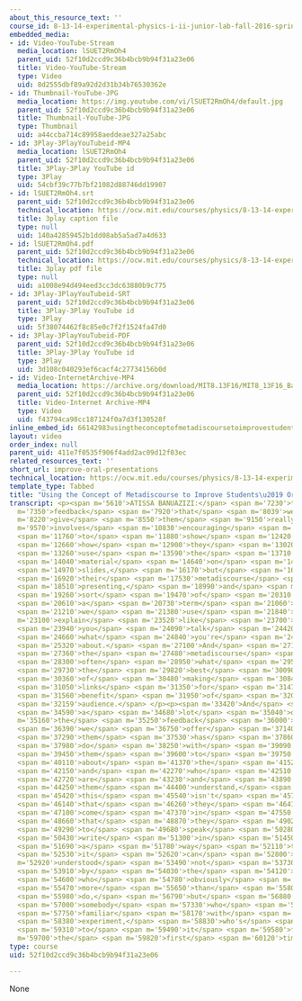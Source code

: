 ```yaml
---
about_this_resource_text: ''
course_id: 8-13-14-experimental-physics-i-ii-junior-lab-fall-2016-spring-2017
embedded_media:
- id: Video-YouTube-Stream
  media_location: lSUET2RmOh4
  parent_uid: 52f10d2ccd9c36b4bcb9b94f31a23e06
  title: Video-YouTube-Stream
  type: Video
  uid: 8d2555dbf89a92d2d31b34b76530362e
- id: Thumbnail-YouTube-JPG
  media_location: https://img.youtube.com/vi/lSUET2RmOh4/default.jpg
  parent_uid: 52f10d2ccd9c36b4bcb9b94f31a23e06
  title: Thumbnail-YouTube-JPG
  type: Thumbnail
  uid: a44ccba714c89958aeddeae327a25abc
- id: 3Play-3PlayYouTubeid-MP4
  media_location: lSUET2RmOh4
  parent_uid: 52f10d2ccd9c36b4bcb9b94f31a23e06
  title: 3Play-3Play YouTube id
  type: 3Play
  uid: 54cbf39c77b7bf21082d88746dd19907
- id: lSUET2RmOh4.srt
  parent_uid: 52f10d2ccd9c36b4bcb9b94f31a23e06
  technical_location: https://ocw.mit.edu/courses/physics/8-13-14-experimental-physics-i-ii-junior-lab-fall-2016-spring-2017/instructor-insights/atissa-banuazizis-insights/improve-oral-presentations/lSUET2RmOh4.srt
  title: 3play caption file
  type: null
  uid: 140a42859452b1dd08ab5a5ad7a4d633
- id: lSUET2RmOh4.pdf
  parent_uid: 52f10d2ccd9c36b4bcb9b94f31a23e06
  technical_location: https://ocw.mit.edu/courses/physics/8-13-14-experimental-physics-i-ii-junior-lab-fall-2016-spring-2017/instructor-insights/atissa-banuazizis-insights/improve-oral-presentations/lSUET2RmOh4.pdf
  title: 3play pdf file
  type: null
  uid: a1008e94d494eed3cc3dc63880b9c775
- id: 3Play-3PlayYouTubeid-SRT
  parent_uid: 52f10d2ccd9c36b4bcb9b94f31a23e06
  title: 3Play-3Play YouTube id
  type: 3Play
  uid: 5f38074462f8c85e0c7f2f1524fa47d0
- id: 3Play-3PlayYouTubeid-PDF
  parent_uid: 52f10d2ccd9c36b4bcb9b94f31a23e06
  title: 3Play-3Play YouTube id
  type: 3Play
  uid: 3d108c040293ef6cacf4c27734156b0d
- id: Video-InternetArchive-MP4
  media_location: https://archive.org/download/MIT8.13F16/MIT8_13F16_Banuazizi_Using_Metadiscourse_300k.mp4
  parent_uid: 52f10d2ccd9c36b4bcb9b94f31a23e06
  title: Video-Internet Archive-MP4
  type: Video
  uid: f43794ca98cc187124f0a7d3f130528f
inline_embed_id: 66142983usingtheconceptofmetadiscoursetoimprovestudentsoralpresentations92448506
layout: video
order_index: null
parent_uid: 411e7f0535f906f4add2ac09d12f03ec
related_resources_text: ''
short_url: improve-oral-presentations
technical_location: https://ocw.mit.edu/courses/physics/8-13-14-experimental-physics-i-ii-junior-lab-fall-2016-spring-2017/instructor-insights/atissa-banuazizis-insights/improve-oral-presentations
template_type: Tabbed
title: "Using the Concept of Metadiscourse to Improve Students\u2019 Oral Presentations"
transcript: <p><span m='5610'>ATISSA BANUAZIZI:</span> <span m='7230'>the</span> <span
  m='7350'>feedback</span> <span m='7920'>that</span> <span m='8039'>we</span> <span
  m='8220'>give</span> <span m='8550'>them</span> <span m='9150'>really</span> <span
  m='9570'>involves</span> <span m='10830'>encouraging</span> <span m='11640'>them</span>
  <span m='11760'>to</span> <span m='11880'>show</span> <span m='12420'>them</span>
  <span m='12660'>how</span> <span m='12900'>they</span> <span m='13020'>can</span>
  <span m='13260'>use</span> <span m='13590'>the</span> <span m='13710'>core</span>
  <span m='14040'>material</span> <span m='14640'>on</span> <span m='14820'>their</span>
  <span m='14970'>slides,</span> <span m='16170'>but</span> <span m='16350'>also</span>
  <span m='16920'>their</span> <span m='17530'>metadiscourse</span> <span m='18390'>in</span>
  <span m='18510'>presenting,</span> <span m='18990'>and</span> <span m='19080'>that's</span>
  <span m='19260'>sort</span> <span m='19470'>of</span> <span m='20310'>like</span>
  <span m='20610'>a</span> <span m='20730'>term</span> <span m='21060'>that</span>
  <span m='21210'>we</span> <span m='21380'>use</span> <span m='21840'>to</span> <span
  m='23100'>explain</span> <span m='23520'>like</span> <span m='23700'>how</span>
  <span m='23940'>you</span> <span m='24090'>talk</span> <span m='24420'>about</span>
  <span m='24660'>what</span> <span m='24840'>you're</span> <span m='24960'>talking</span>
  <span m='25320'>about.</span> <span m='27100'>And</span> <span m='27120'>so</span>
  <span m='27360'>the</span> <span m='27480'>metadiscourse</span> <span m='28080'>is</span>
  <span m='28300'>often</span> <span m='28950'>what</span> <span m='29520'>does</span>
  <span m='29730'>the</span> <span m='29820'>best</span> <span m='30090'>job</span>
  <span m='30360'>of</span> <span m='30480'>making</span> <span m='30840'>those</span>
  <span m='31050'>links</span> <span m='31350'>for</span> <span m='31470'>the</span>
  <span m='31560'>benefit</span> <span m='31950'>of</span> <span m='32040'>the</span>
  <span m='32159'>audience.</span> </p><p><span m='33420'>And</span> <span m='33630'>ultimately,</span>
  <span m='34590'>a</span> <span m='34680'>lot</span> <span m='35040'>of</span> <span
  m='35160'>the</span> <span m='35250'>feedback</span> <span m='36000'>that</span>
  <span m='36390'>we</span> <span m='36750'>offer</span> <span m='37140'>to</span>
  <span m='37290'>them</span> <span m='37530'>has</span> <span m='37860'>to</span>
  <span m='37980'>do</span> <span m='38250'>with</span> <span m='39090'>getting</span>
  <span m='39450'>them</span> <span m='39600'>to</span> <span m='39750'>think</span>
  <span m='40110'>about</span> <span m='41370'>the</span> <span m='41520'>audience</span>
  <span m='42150'>and</span> <span m='42270'>who</span> <span m='42510'>they</span>
  <span m='42720'>are</span> <span m='43230'>and</span> <span m='43890'>helping</span>
  <span m='44250'>them</span> <span m='44400'>understand,</span> <span m='45240'>because</span>
  <span m='45420'>this</span> <span m='45540'>isn't</span> <span m='45780'>something</span>
  <span m='46140'>that</span> <span m='46260'>they</span> <span m='46410'>necessarily</span>
  <span m='47100'>come</span> <span m='47370'>in</span> <span m='47550'>understanding,</span>
  <span m='48660'>that</span> <span m='48870'>they</span> <span m='49020'>need</span>
  <span m='49290'>to</span> <span m='49680'>speak</span> <span m='50280'>and</span>
  <span m='50430'>write</span> <span m='51300'>in</span> <span m='51450'>such</span>
  <span m='51690'>a</span> <span m='51780'>way</span> <span m='52110'>that</span>
  <span m='52530'>it</span> <span m='52620'>can</span> <span m='52800'>be</span> <span
  m='52920'>understood</span> <span m='53490'>not</span> <span m='53730'>only</span>
  <span m='53910'>by</span> <span m='54030'>the</span> <span m='54120'>professor</span>
  <span m='54600'>who</span> <span m='54780'>obviously</span> <span m='55230'>knows</span>
  <span m='55470'>more</span> <span m='55650'>than</span> <span m='55800'>they</span>
  <span m='55980'>do,</span> <span m='56790'>but</span> <span m='56880'>by</span>
  <span m='57000'>somebody</span> <span m='57330'>who</span> <span m='57480'>isn't</span>
  <span m='57750'>familiar</span> <span m='58170'>with</span> <span m='58290'>the</span>
  <span m='58380'>experiment,</span> <span m='58830'>who's</span> <span m='58980'>coming</span>
  <span m='59310'>to</span> <span m='59490'>it</span> <span m='59580'>for</span> <span
  m='59700'>the</span> <span m='59820'>first</span> <span m='60120'>time.</span> </p>
type: course
uid: 52f10d2ccd9c36b4bcb9b94f31a23e06

---
```

None